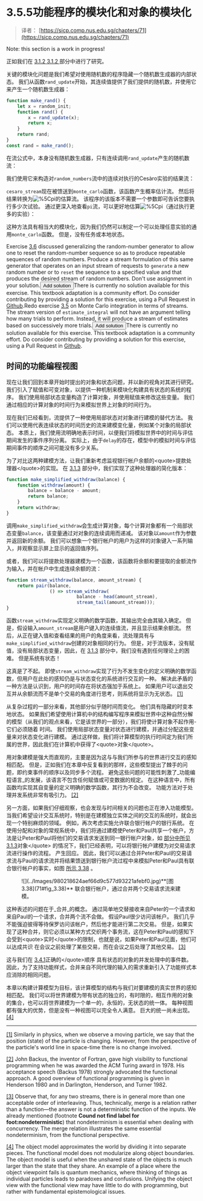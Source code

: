 # 3.5.5功能程序的模块化和对象的模块化

> 译者： [https://sicp.comp.nus.edu.sg/chapters/71](https://sicp.comp.nus.edu.sg/chapters/71)

<subsection wip="yes">Note: this section is a work in progress!

正如我们在 [3.1.2](50)[ 3.1.2 ](50) 部分中进行了研究。

关键的模块化问题是我们希望对使用随机数的程序隐藏一个随机数生成器的内部状态。 我们从函数`rand_update`开始，其连续值提供了我们提供的随机数，并使用它来产生一个随机数生成器：

```js
function make_rand() {
    let x = random_init;
    function rand() {
        x = rand_update(x);
        return x;
    }
    return rand;
}
const rand = make_rand();
```

在流公式中，本身没有随机数生成器，只有连续调用`rand_update`产生的随机数流：

我们使用它来构造对`random_numbers`流中的连续对执行的Cesàro实验的结果流：

`cesaro_stream`现在被馈送到`monte_carlo`函数，该函数产生概率估计流。 然后将结果转换为![%5Cpi](../Images/868db68e71ec9cabbe333cb77dd676bc.jpg)的估算流。 该程序的该版本不需要一个参数即可告诉您要执行多少次试验。 通过更深入地查看`pi`流，可以更好地估算![%5Cpi](../Images/868db68e71ec9cabbe333cb77dd676bc.jpg)（通过执行更多的实验）：

这种方法具有相当大的模块化，因为我们仍然可以制定一个可以处理任意实验的通用`monte_carlo`函数。 但是，没有任务或本地状态。

<exercise>Exercise <ref name="ex:random-with-reset">[3.6](50#ex_3.6)</ref> discussed generalizing the random-number generator to allow one to reset the random-number sequence so as to produce repeatable sequences of <quote>random</quote> numbers. Produce a stream formulation of this same generator that operates on an input stream of requests to `generate` a new random number or to `reset` the sequence to a specified value and that produces the desired stream of random numbers. Don't use assignment in your solution.<button class="btn btn-secondary solution_btn" data-toggle="collapse" href="#no_solution_71_1_div">Add solution</button>There is currently no solution available for this exercise. This textbook adaptation is a community effort. Do consider contributing by providing a solution for this exercise, using a Pull Request in [Github](https://github.com/source-academy/sicp).</exercise><exercise>Redo exercise <ref name="ex:monte-carlo-integration">[3.5](50#ex_3.5)</ref> on Monte Carlo integration in terms of streams. The stream version of `estimate_integral` will not have an argument telling how many trials to perform. Instead, it will produce a stream of estimates based on successively more trials.<button class="btn btn-secondary solution_btn" data-toggle="collapse" href="#no_solution_71_1_div">Add solution</button>There is currently no solution available for this exercise. This textbook adaptation is a community effort. Do consider contributing by providing a solution for this exercise, using a Pull Request in [Github](https://github.com/source-academy/sicp).</exercise>

## 时间的功能编程视图

现在让我们回到本章开始时提出的对象和状态问题，并以新的视角对其进行研究。 我们引入了赋值和可变对象，以提供一种机制来模块化构建具有状态的系统的程序。 我们使用局部状态变量构造了计算对象，并使用赋值来修改这些变量。 我们通过相应的计算对象的时间行为来模拟世界上对象的时间行为。

现在我们已经看到，流提供了一种使用局部状态对对象进行建模的替代方法。 我们可以使用代表连续状态的时间历史的流来建模变化量，例如某个对象的局部状态。 本质上，我们使用流明确地表示时间，以便我们将模拟世界中的时间与评估期间发生的事件序列分离。 实际上，由于`delay`的存在，模型中的模拟时间与评估期间事件的顺序之间可能没有多少关系。

为了对比这两种建模方法，让我们重新考虑监视银行帐户余额的&lt;quote&gt;提款处理器&lt;/quote&gt;的实现。 在 [3.1.3](51) 部分中，我们实现了这种处理器的简化版本：

```js
function make_simplified_withdraw(balance) {
    function withdraw(amount) {
        balance = balance - amount;
        return balance;
    }
    return withdraw;
}
```

调用`make_simplified_withdraw`会生成计算对象，每个计算对象都有一个局部状态变量`balance`，该变量通过对对象的连续调用而递减。 该对象以`amount`作为参数并返回新的余额。 我们可以想象一个银行帐户的用户为这样的对象键入一系列输入，并观察显示屏上显示的返回值序列。

或者，我们可以将提款处理器建模为一个函数，该函数将余额和要提取的金额流作为输入，并在帐户中生成连续余额的流：

```js
function stream_withdraw(balance, amount_stream) {      
    return pair(balance,
                () => stream_withdraw(
                          balance - head(amount_stream),
                          stream_tail(amount_stream)));   
}
```

函数`stream_withdraw`实现定义明确的数学函数，其输出完全由其输入确定。 但是，假设输入`amount_stream`是用户键入的连续值流，并且显示结果余额流。 然后，从正在键入值和查看结果的用户的角度来看，流处理具有与`make_simplified_withdraw`创建的对象相同的行为。 但是，对于流版本，没有赋值，没有局部状态变量，因此，在 [3.1.3](51) 部分中，我们没有遇到任何理论上的困难。 但是系统有状态！

这真是了不起。 即使`stream_withdraw`实现了行为不发生变化的定义明确的数学函数，但用户在此处的感知仍是与状态变化的系统进行交互的一种。 解决此矛盾的一种方法是认识到，用户的时间存在将状态强加于系统上。 如果用户可以退出交互并从余额流而不是单个交易的角度进行思考，则系统将显示为无状态。 [[1]](71#footnote-1)

从复杂过程的一部分来看，其他部分似乎随时间而变化。 他们具有隐藏的时变本地状态。 如果我们希望使用计算机中的结构编写程序来模拟世界中这种自然分解的模型（从我们的观点来看，它是该世界的一部分），我们将使计算对象不起作用-它们必须随着 时间。 我们使用局部状态变量对状态进行建模，并通过分配这些变量来对状态变化进行建模。 通过这样做，我们将计算模型的执行时间定为我们所属的世界，因此我们在计算机中获得了&lt;quote&gt;对象&lt;/quote&gt;。

用对象建模是强大而直观的，主要是因为这与与我们所参与的世界进行交互的感知相匹配。 但是，正如我们在本章中反复看到的那样，这些模型提出了棘手的问题，即约束事件的顺序以及同步多个流程。 避免这些问题的可能性刺激了_功能编程语言_的发展，该语言不包含任何赋值或可变数据的规定。 在这种语言中，所有函数均实现其自变量的定义明确的数学函数，其行为不会改变。 功能方法对于处理并发系统非常有吸引力。 [[2]](71#footnote-2)

另一方面，如果我们仔细观察，也会发现与时间相关的问题也正在渗入功能模型。 当我们希望设计交互系统时，特别是在建模独立实体之间的交互的系统时，就会出现一个特别麻烦的领域。 例如，再次考虑实施允许联合银行帐户的银行系统。 在使用分配和对象的常规系统中，我们将通过建模使Peter和Paul共享一个帐户，方法是让Peter和Paul将他们的交易请求发送到同一银行帐户对象，如 [部分中所见 3.1.3](51)对象&lt;/quote&gt; 的情况下，我们已经表明，可以将银行帐户建模为对交易请求流进行操作的流程。 产生回应。 因此，我们可以通过合并Peter和Paul的交易请求流与Paul的请求流并将结果馈送到银行帐户流过程中来模拟Peter和Paul具有联合银行帐户的事实，如图 [所示 3.38](71#fig_3.38) 。

<figure>![](../Images/980218624aef66d9c577d93221afebf0.jpg)**[图3.38](71#fig_3.38)** 联合银行帐户，通过合并两个交易请求流来建模。</figure>

这种表述的问题在于_合并_的概念。 通过简单地交替接收来自Peter的一个请求和来自Paul的一个请求，合并两个流不会做。 假设Paul很少访问该帐户。 我们几乎不能强迫彼得等待保罗访问该帐户，然后他才能进行第二次交易。 但是，如果实现了这种合并，则它必须以某种方式交织两个事务流，这在Peter和Paul的感知下会受到&lt;quote&gt;实时&lt;/quote&gt;的限制，也就是说，如果Peter和Paul见面，他们可以达成共识 在会议之前处理了某些交易，而在会议之后处理了其他交易。 [[3]](71#footnote-3)

这与我们在 [3.4.1](64)正确的&lt;/quote&gt;顺序 具有状态的对象的并发处理中的事件数。 因此，为了支持功能样式，合并来自不同代理的输入的需求重新引入了功能样式本应消除的相同问题。

本章以构建计算模型为目标，该计算模型的结构与我们对要建模的真实世界的感知相匹配。 我们可以将世界建模为带有状态的独立的，有时限的，相互作用的对象的集合，也可以将世界建模为一个单一的，永恒的，无状态的统一体。 每种视图都有强大的优势，但是没有一种视图可以完全令人满意。 巨大的统一尚未出现。 [[4]](71#footnote-4)

* * *

[[1]](71#footnote-link-1) Similarly in physics, when we observe a moving particle, we say that the position (state) of the particle is changing. However, from the perspective of the particle's world line in space-time there is no change involved.

[[2]](71#footnote-link-2) John Backus, the inventor of Fortran, gave high visibility to functional programming when he was awarded the ACM Turing award in 1978\. His acceptance speech (<citation>Backus 1978</citation>) strongly advocated the functional approach. A good overview of functional programming is given in <citation>Henderson 1980</citation> and in <citation>Darlington, Henderson, and Turner 1982</citation>.

[[3]](71#footnote-link-3) Observe that, for any two streams, there is in general more than one acceptable order of interleaving. Thus, technically, <quote>merge</quote> is a relation rather than a function—the answer is not a deterministic function of the inputs. We already mentioned (footnote <ref name="foot:nondeterministic">**Cound not find label for foot:nondeterministic**</ref>) that nondeterminism is essential when dealing with concurrency. The merge relation illustrates the same essential nondeterminism, from the functional perspective.

[[4]](71#footnote-link-4) The object model approximates the world by dividing it into separate pieces. The functional model does not modularize along object boundaries. The object model is useful when the unshared state of the <quote>objects</quote> is much larger than the state that they share. An example of a place where the object viewpoint fails is quantum mechanics, where thinking of things as individual particles leads to paradoxes and confusions. Unifying the object view with the functional view may have little to do with programming, but rather with fundamental epistemological issues.


